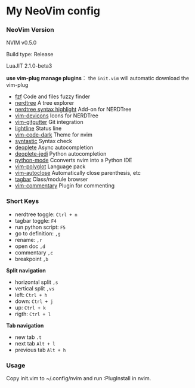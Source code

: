 # My NeoVim config

### NeoVim Version
NVIM v0.5.0

Build type: Release

LuaJIT 2.1.0-beta3


**use vim-plug manage plugins**： the `init.vim` will automatic download the vim-plug
- [fzf](https://github.com/junegunn/fzf.vim) Code and files fuzzy finder
- [nerdtree](https://github.com/preservim/nerdtree) A tree explorer
- [nerdtree syntax highlight](https://github.com/tiagofumo/vim-nerdtree-syntax-highlight) Add-on for NERDTree
- [vim-devicons](https://github.com/ryanoasis/vim-devicons) Icons for NERDTree
- [vim-gitgutter](https://github.com/airblade/vim-gitgutter) Git integration
- [lightline](https://github.com/tchyny/lightline.vim) Status line
- [vim-code-dark](https://github.com/tomasiser/vim-code-dark) Theme for nvim
- [syntastic](https://github.com/scrooloose/syntastic) Syntax check
- [deoplete](https://github.com/Shougo/deoplete.nvim) Async autocompletion
- [deoplete-jedi](https://github.com/deoplete-plugins/deoplete-jedi) Python autocompletion
- [python-mode](https://github.com/klen/python-mode) Cconverts nvim into a Python IDE
- [vim-polyglot](https://github.com/sheerun/vim-polyglot) Language pack
- [vim-autoclose](https://github.com/Townk/vim-autoclose) Automatically close parenthesis, etc
- [tagbar](https://github.com/majutsushi/tagbar) Class/module browser
- [vim-commentary](https://github.com/tpope/vim-commentary) Plugin for commenting


### Short Keys

- nerdtree toggle: `Ctrl + n`
- tagbar toggle: `F4`
- run python script: `F5`
- go to definition: `,g`
- rename: `,r`
- open doc `,d`
- commentary `,c`
- breakpoint `,b`
 
 **Split navigation**
 - horizontal split `,s`
 - vertical split `,vs`
 - left: `Ctrl + h`
 - down: `Ctrl + j`
 - up: `Ctrl + k`
 - rigth: `Ctrl + l`
 
 **Tab navigation**
 - new tab `.t`
 - next tab `Alt + l`
 - previous tab `Alt + h` 
### Usage 
Copy init.vim to ~/.config/nvim and run :PlugInstall in nvim.
